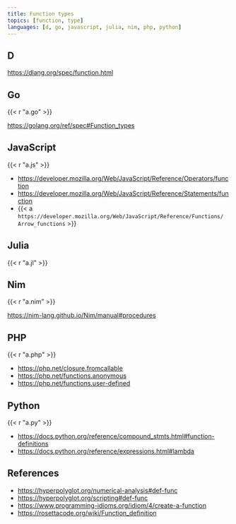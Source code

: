 ```yaml
---
title: Function types
topics: [function, type]
languages: [d, go, javascript, julia, nim, php, python]
---
```


## D

<https://dlang.org/spec/function.html>

## Go

{{< r "a.go" >}}

<https://golang.org/ref/spec#Function_types>

## JavaScript

{{< r "a.js" >}}

- <https://developer.mozilla.org/Web/JavaScript/Reference/Operators/function>
- <https://developer.mozilla.org/Web/JavaScript/Reference/Statements/function>
- {{< a `https://developer.mozilla.org/Web/JavaScript/Reference/Functions/
   Arrow_functions` >}}

## Julia

{{< r "a.jl" >}}

## Nim

{{< r "a.nim" >}}

<https://nim-lang.github.io/Nim/manual#procedures>

## PHP

{{< r "a.php" >}}

- <https://php.net/closure.fromcallable>
- <https://php.net/functions.anonymous>
- <https://php.net/functions.user-defined>

## Python

{{< r "a.py" >}}

- <https://docs.python.org/reference/compound_stmts.html#function-definitions>
- <https://docs.python.org/reference/expressions.html#lambda>

## References

- <https://hyperpolyglot.org/numerical-analysis#def-func>
- <https://hyperpolyglot.org/scripting#def-func>
- <https://www.programming-idioms.org/idiom/4/create-a-function>
- <https://rosettacode.org/wiki/Function_definition>
